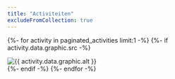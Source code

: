 ```yaml
---
title: "Activiteiten"
excludeFromCollection: true
---
```

{%- for activity in paginated_activities limit:1 -%}
    {%- if activity.data.graphic.src -%}
        <div class="activities-hero-graphic-wrapper">
            <div class="img-background">
                <img src="/assets/images/{{ activity.data.graphic.src }}" alt="{{ activity.data.graphic.alt }}" class="activities-hero-graphic-img" width="{{ activity.data.graphic.width }}" height="{{ activity.data.graphic.height }}" />
            </div>
            <div class="img-background--bottom"></div>
        </div>
    {%- endif -%}
{%- endfor -%}
